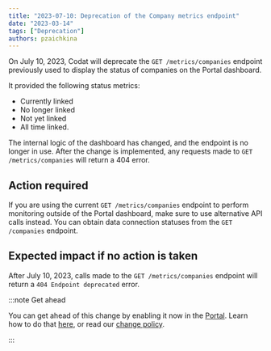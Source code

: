 ```yaml
---
title: "2023-07-10: Deprecation of the Company metrics endpoint"
date: "2023-03-14"
tags: ["Deprecation"]
authors: pzaichkina
---
```


On July 10, 2023, Codat will deprecate the `GET /metrics/companies` endpoint previously used to display the status of companies on the Portal dashboard. 

<!--truncate-->

It provided the following status metrics:
- Currently linked
- No longer linked
- Not yet linked
- All time linked. 

The internal logic of the dashboard has changed, and the endpoint is no longer in use. After the change is implemented, any requests made to `GET /metrics/companies` will return a 404 error. 

## Action required​

If you are using the current `GET /metrics/companies` endpoint to perform monitoring outside of the Portal dashboard, make sure to use alternative API calls instead. You can obtain data connection statuses from the `GET /companies` endpoint. 

## Expected impact if no action is taken​

After July 10, 2023, calls made to the `GET /metrics/companies` endpoint will return a `404 Endpoint deprecated` error.

:::note Get ahead

You can get ahead of this change by enabling it now in the [Portal](https://app.codat.io/developers/api-deprecations). Learn how to do that [here](https://docs.codat.io/other/portal/developers), or read our [change policy](https://docs.codat.io/introduction/change-policy).

:::